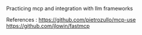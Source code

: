 Practicing mcp and integration with llm frameworks

References :
https://github.com/pietrozullo/mcp-use
https://github.com/jlowin/fastmcp
